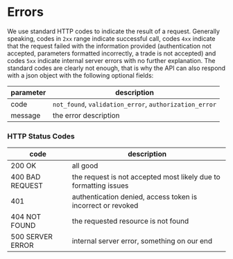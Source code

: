 # Errors

We use standard HTTP codes to indicate the result of a request. Generally speaking, codes in `2xx` range indicate successful call, codes `4xx` indicate that the request failed with the information provided (authentication not accepted, parameters formatted incorrectly, a trade is not accepted) and codes `5xx` indicate internal server errors with no further explanation. The standard codes are clearly not enough, that is why the API can also respond with a json object with the following optional fields:

parameter | description
---- | ----
code | `not_found`, `validation_error`, `authorization_error`
message | the error description

### HTTP Status Codes
code | description
---- | ----
200 OK | all good
400 BAD REQUEST | the request is not accepted most likely due to formatting issues
401 | authentication denied, access token is incorrect or revoked
404 NOT FOUND | the requested resource is not found
500 SERVER ERROR | internal server error, something on our end